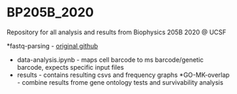 # BP205B_2020
Repository for all analysis and results from Biophysics 205B 2020 @ UCSF

*fastq-parsing - [original github](https://github.com/hbhargava7/bp205b-project)
 - data-analysis.ipynb - maps cell barcode to ms barcode/genetic barcode, expects specific input files 
 - results - contains resulting csvs and frequency graphs
*GO-MK-overlap - combine results frome gene ontology tests and survivability analysis
